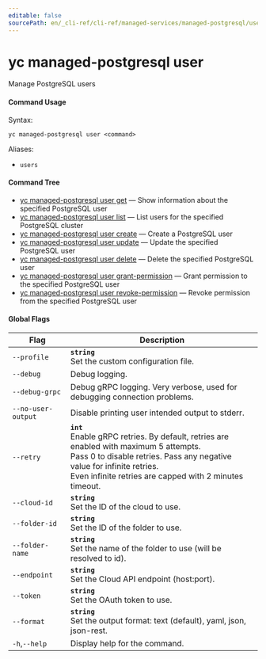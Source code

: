 ```yaml
---
editable: false
sourcePath: en/_cli-ref/cli-ref/managed-services/managed-postgresql/user/index.md
---
```


# yc managed-postgresql user

Manage PostgreSQL users

#### Command Usage

Syntax: 

`yc managed-postgresql user <command>`

Aliases: 

- `users`

#### Command Tree

- [yc managed-postgresql user get](get.md) — Show information about the specified PostgreSQL user
- [yc managed-postgresql user list](list.md) — List users for the specified PostgreSQL cluster
- [yc managed-postgresql user create](create.md) — Create a PostgreSQL user
- [yc managed-postgresql user update](update.md) — Update the specified PostgreSQL user
- [yc managed-postgresql user delete](delete.md) — Delete the specified PostgreSQL user
- [yc managed-postgresql user grant-permission](grant-permission.md) — Grant permission to the specified PostgreSQL user
- [yc managed-postgresql user revoke-permission](revoke-permission.md) — Revoke permission from the specified PostgreSQL user

#### Global Flags

| Flag | Description |
|----|----|
|`--profile`|<b>`string`</b><br/>Set the custom configuration file.|
|`--debug`|Debug logging.|
|`--debug-grpc`|Debug gRPC logging. Very verbose, used for debugging connection problems.|
|`--no-user-output`|Disable printing user intended output to stderr.|
|`--retry`|<b>`int`</b><br/>Enable gRPC retries. By default, retries are enabled with maximum 5 attempts.<br/>Pass 0 to disable retries. Pass any negative value for infinite retries.<br/>Even infinite retries are capped with 2 minutes timeout.|
|`--cloud-id`|<b>`string`</b><br/>Set the ID of the cloud to use.|
|`--folder-id`|<b>`string`</b><br/>Set the ID of the folder to use.|
|`--folder-name`|<b>`string`</b><br/>Set the name of the folder to use (will be resolved to id).|
|`--endpoint`|<b>`string`</b><br/>Set the Cloud API endpoint (host:port).|
|`--token`|<b>`string`</b><br/>Set the OAuth token to use.|
|`--format`|<b>`string`</b><br/>Set the output format: text (default), yaml, json, json-rest.|
|`-h`,`--help`|Display help for the command.|
